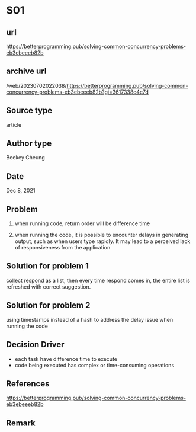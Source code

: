 # S01

## url

https://betterprogramming.pub/solving-common-concurrency-problems-eb3ebeeeb82b

## archive url

/web/20230702022038/https://betterprogramming.pub/solving-common-concurrency-problems-eb3ebeeeb82b?gi=3617338c4c7d

## Source type

article

## Author type

Beekey Cheung

## Date

Dec 8, 2021

## Problem

1. when running code, return order will be difference time

2. when running the code, it is possible to encounter delays in generating output, such as when users type rapidly. It may lead to a perceived lack of responsiveness from the application

## Solution for problem 1

collect respond as a list, then every time respond comes in, the entire list is refreshed with correct suggestion.

## Solution for problem 2

using timestamps instead of a hash to address the delay issue when running the code

## Decision Driver

- each task have difference time to execute
- code being executed has complex or time-consuming operations

## References

https://betterprogramming.pub/solving-common-concurrency-problems-eb3ebeeeb82b

## Remark

